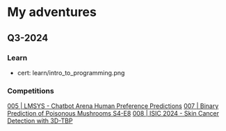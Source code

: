 # My adventures

## Q3-2024

### Learn

- cert: learn/intro_to_programming.png

### Competitions

[005 | LMSYS - Chatbot Arena Human Preference Predictions](https://www.kaggle.com/code/solokop/lmsys-chatbot-arena-human-preference-predictions)
[007 | Binary Prediction of Poisonous Mushrooms S4-E8](https://www.kaggle.com/code/solokop/binary-prediction-of-poisonous-mushrooms-s4-e8)
[008 | ISIC 2024 - Skin Cancer Detection with 3D-TBP](https://www.kaggle.com/code/solokop/isic-2024-skin-cancer-detection-with-3d-tbp)